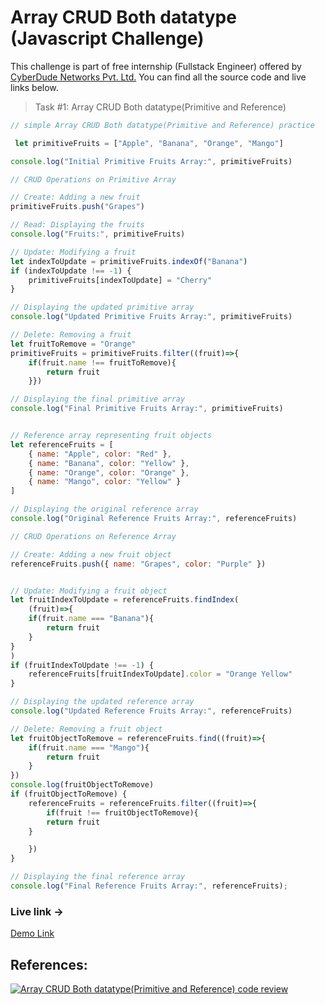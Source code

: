 # Array CRUD Both datatype (Javascript Challenge)
This challenge is part of free internship (Fullstack Engineer) offered by [CyberDude Networks Pvt. Ltd.](https://cyberdudenetworks.com) You can find all the source code and live links below.

> Task #1: Array CRUD Both datatype(Primitive and Reference)


```javascript
// simple Array CRUD Both datatype(Primitive and Reference) practice

 let primitiveFruits = ["Apple", "Banana", "Orange", "Mango"]

console.log("Initial Primitive Fruits Array:", primitiveFruits)

// CRUD Operations on Primitive Array

// Create: Adding a new fruit
primitiveFruits.push("Grapes")

// Read: Displaying the fruits
console.log("Fruits:", primitiveFruits)

// Update: Modifying a fruit
let indexToUpdate = primitiveFruits.indexOf("Banana")
if (indexToUpdate !== -1) {
    primitiveFruits[indexToUpdate] = "Cherry"
}

// Displaying the updated primitive array
console.log("Updated Primitive Fruits Array:", primitiveFruits)

// Delete: Removing a fruit
let fruitToRemove = "Orange"
primitiveFruits = primitiveFruits.filter((fruit)=>{
    if(fruit.name !== fruitToRemove){
        return fruit
    }})

// Displaying the final primitive array
console.log("Final Primitive Fruits Array:", primitiveFruits)


// Reference array representing fruit objects
let referenceFruits = [
    { name: "Apple", color: "Red" },
    { name: "Banana", color: "Yellow" },
    { name: "Orange", color: "Orange" },
    { name: "Mango", color: "Yellow" }
]

// Displaying the original reference array
console.log("Original Reference Fruits Array:", referenceFruits)

// CRUD Operations on Reference Array

// Create: Adding a new fruit object
referenceFruits.push({ name: "Grapes", color: "Purple" })


// Update: Modifying a fruit object
let fruitIndexToUpdate = referenceFruits.findIndex(
    (fruit)=>{
    if(fruit.name === "Banana"){
        return fruit
    }
}
)
if (fruitIndexToUpdate !== -1) {
    referenceFruits[fruitIndexToUpdate].color = "Orange Yellow"
}

// Displaying the updated reference array
console.log("Updated Reference Fruits Array:", referenceFruits)

// Delete: Removing a fruit object
let fruitObjectToRemove = referenceFruits.find((fruit)=>{
    if(fruit.name === "Mango"){
        return fruit
    }
})
console.log(fruitObjectToRemove)
if (fruitObjectToRemove) {
    referenceFruits = referenceFruits.filter((fruit)=>{
        if(fruit !== fruitObjectToRemove){
        return fruit
    }

    })
}

// Displaying the final reference array
console.log("Final Reference Fruits Array:", referenceFruits);

```

### Live link -> 
[Demo Link](https://vk2401.github.io/Cyberdude-JavaScript-Challenges/04-array-with-premitive-and-ref-CRUD/index.html)


## References:

[![Array CRUD Both datatype(Primitive and Reference) code review](https://i.ytimg.com/vi/-_8fbcy-TKY/maxresdefault.jpg)](http://www.youtube.com/watch?v=-_8fbcy-TKY "Array CRUD Both datatype(Primitive and Reference) code review Cyberdude youtube Live")
